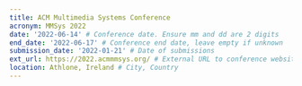 ```yaml
---
title: ACM Multimedia Systems Conference
acronym: MMSys 2022
date: '2022-06-14' # Conference date. Ensure mm and dd are 2 digits
end_date: '2022-06-17' # Conference end date, leave empty if unknown
submission_date: '2022-01-21' # Date of submissions
ext_url: https://2022.acmmmsys.org/ # External URL to conference website
location: Athlone, Ireland # City, Country
---
```

